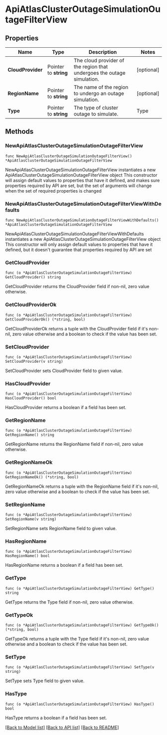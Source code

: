 # ApiAtlasClusterOutageSimulationOutageFilterView

## Properties

Name | Type | Description | Notes
------------ | ------------- | ------------- | -------------
**CloudProvider** | Pointer to **string** | The cloud provider of the region that undergoes the outage simulation. | [optional] 
**RegionName** | Pointer to **string** | The name of the region to undergo an outage simulation. | [optional] 
**Type** | Pointer to **string** | The type of cluster outage to simulate.  | Type       | Description | |------------|-------------| | &#x60;REGION&#x60;   | Simulates a cluster outage for a region.| | [optional] 

## Methods

### NewApiAtlasClusterOutageSimulationOutageFilterView

`func NewApiAtlasClusterOutageSimulationOutageFilterView() *ApiAtlasClusterOutageSimulationOutageFilterView`

NewApiAtlasClusterOutageSimulationOutageFilterView instantiates a new ApiAtlasClusterOutageSimulationOutageFilterView object
This constructor will assign default values to properties that have it defined,
and makes sure properties required by API are set, but the set of arguments
will change when the set of required properties is changed

### NewApiAtlasClusterOutageSimulationOutageFilterViewWithDefaults

`func NewApiAtlasClusterOutageSimulationOutageFilterViewWithDefaults() *ApiAtlasClusterOutageSimulationOutageFilterView`

NewApiAtlasClusterOutageSimulationOutageFilterViewWithDefaults instantiates a new ApiAtlasClusterOutageSimulationOutageFilterView object
This constructor will only assign default values to properties that have it defined,
but it doesn't guarantee that properties required by API are set

### GetCloudProvider

`func (o *ApiAtlasClusterOutageSimulationOutageFilterView) GetCloudProvider() string`

GetCloudProvider returns the CloudProvider field if non-nil, zero value otherwise.

### GetCloudProviderOk

`func (o *ApiAtlasClusterOutageSimulationOutageFilterView) GetCloudProviderOk() (*string, bool)`

GetCloudProviderOk returns a tuple with the CloudProvider field if it's non-nil, zero value otherwise
and a boolean to check if the value has been set.

### SetCloudProvider

`func (o *ApiAtlasClusterOutageSimulationOutageFilterView) SetCloudProvider(v string)`

SetCloudProvider sets CloudProvider field to given value.

### HasCloudProvider

`func (o *ApiAtlasClusterOutageSimulationOutageFilterView) HasCloudProvider() bool`

HasCloudProvider returns a boolean if a field has been set.

### GetRegionName

`func (o *ApiAtlasClusterOutageSimulationOutageFilterView) GetRegionName() string`

GetRegionName returns the RegionName field if non-nil, zero value otherwise.

### GetRegionNameOk

`func (o *ApiAtlasClusterOutageSimulationOutageFilterView) GetRegionNameOk() (*string, bool)`

GetRegionNameOk returns a tuple with the RegionName field if it's non-nil, zero value otherwise
and a boolean to check if the value has been set.

### SetRegionName

`func (o *ApiAtlasClusterOutageSimulationOutageFilterView) SetRegionName(v string)`

SetRegionName sets RegionName field to given value.

### HasRegionName

`func (o *ApiAtlasClusterOutageSimulationOutageFilterView) HasRegionName() bool`

HasRegionName returns a boolean if a field has been set.

### GetType

`func (o *ApiAtlasClusterOutageSimulationOutageFilterView) GetType() string`

GetType returns the Type field if non-nil, zero value otherwise.

### GetTypeOk

`func (o *ApiAtlasClusterOutageSimulationOutageFilterView) GetTypeOk() (*string, bool)`

GetTypeOk returns a tuple with the Type field if it's non-nil, zero value otherwise
and a boolean to check if the value has been set.

### SetType

`func (o *ApiAtlasClusterOutageSimulationOutageFilterView) SetType(v string)`

SetType sets Type field to given value.

### HasType

`func (o *ApiAtlasClusterOutageSimulationOutageFilterView) HasType() bool`

HasType returns a boolean if a field has been set.


[[Back to Model list]](../README.md#documentation-for-models) [[Back to API list]](../README.md#documentation-for-api-endpoints) [[Back to README]](../README.md)


